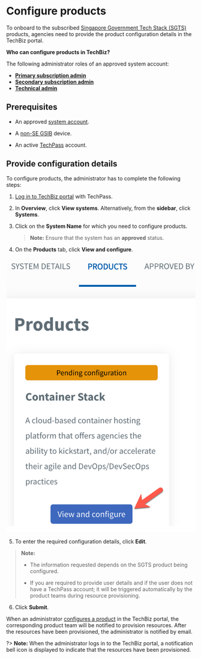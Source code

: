# Configure products

To onboard to the subscribed [Singapore Government Tech Stack (SGTS)](https://www.developer.tech.gov.sg/singapore-government-tech-stack/overview/index.html) products, agencies need to provide the product configuration details in the TechBiz portal.

**Who can configure products in TechBiz?**

The following administrator roles of an approved system account:

- **[Primary subscription admin](admin-roles-and-permissions)**
- **[Secondary subscription admin](admin-roles-and-permissions)**
- **[Technical admin](admin-roles-and-permissions)**

## Prerequisites

- An approved [system account](glossary).

- A [non-SE GSIB](glossary) device.

- An active [TechPass](https://www.developer.tech.gov.sg/products/categories/digital-identity/techpass/overview.html) account.

## Provide configuration details

To configure products, the administrator has to complete the following steps:

1. [Log in to TechBiz portal](log-in-to-TechBiz-portal) with TechPass.

2. In **Overview**, click **View systems**. Alternatively, from the **sidebar**, click **Systems**.

3. Click on the **System Name** for which you need to configure products.

    >**Note:** Ensure that the system has an **approved** status.

4. On the **Products** tab, click **View and configure**.

<kbd>![conf_1](/images/conf_1.png ':size=40%')</kbd>

5. To enter the required configuration details, click **Edit**.

>**Note:** 
>
>- The information requested depends on the SGTS product being configured.
>
>- If you are required to provide user details and if the user does not have a TechPass account; it will be triggered automatically by the product teams during resource provisioning.

6. Click **Submit**.

When an administrator [configures a product](#provide-configuration-details) in the TechBiz portal, the corresponding product team will be notified to provision resources. After the resources have been provisioned, the administrator is notified by email.

?> **Note:** When the administrator logs in to the TechBiz portal, a notification bell icon is displayed to indicate that the resources have been provisioned.


<!-- 
>## Status and action to be taken
>
> - To view a product's status, click **System Name** -> **Products** tab.
>
> - To view a product's subscription plan status, click **System Name** -> **Products** tab -> **View and configure**.
>
> - Image TBC -->
